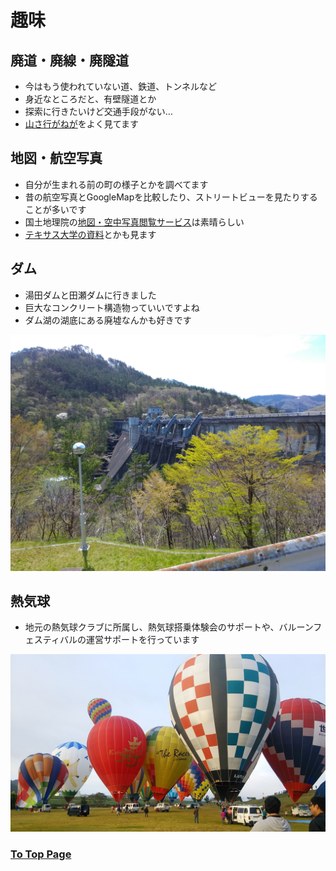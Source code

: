 # 趣味

## 廃道・廃線・廃隧道

* 今はもう使われていない道、鉄道、トンネルなど
* 身近なところだと、有壁隧道とか
* 探索に行きたいけど交通手段がない…
* [山さ行がねが](http://yamaiga.com/)をよく見てます

## 地図・航空写真

* 自分が生まれる前の町の様子とかを調べてます
* 昔の航空写真とGoogleMapを比較したり、ストリートビューを見たりすることが多いです
* 国土地理院の[地図・空中写真閲覧サービス](http://mapps.gsi.go.jp/maplibSearch.do#1)は素晴らしい
* [テキサス大学の資料](https://legacy.lib.utexas.edu/maps/japan.html)とかも見ます

## ダム

* 湯田ダムと田瀬ダムに行きました
* 巨大なコンクリート構造物っていいですよね
* ダム湖の湖底にある廃墟なんかも好きです

![image](./images/tasedam.jpg)

## 熱気球

* 地元の熱気球クラブに所属し、熱気球搭乗体験会のサポートや、バルーンフェスティバルの運営サポートを行っています

![image](./images/balloon.jpg)

### [To Top Page](../)
